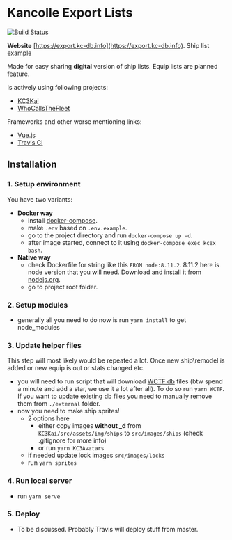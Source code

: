 # Kancolle Export Lists

[![Build Status](https://travis-ci.org/DynamicSTOP/kcexport.svg?branch=master)](https://travis-ci.org/DynamicSTOP/kcexport)

**Website** [https://export.kc-db.info](https://export.kc-db.info). Ship list [example](https://export.kc-db.info/#/ship-list-short/b07429decb38)  

Made for easy sharing **digital** version of ship lists. Equip lists are planned feature.
 
Is actively using following projects:
 - [KC3Kai](https://github.com/KC3Kai/KC3Kai)
 - [WhoCallsTheFleet](https://github.com/TeamFleet/WhoCallsTheFleet)
 
Frameworks and other worse mentioning links:
 - [Vue.js](https://vuejs.org/)
 - [Travis CI](https://travis-ci.org/)

## Installation

### 1. Setup environment  

You have two variants:  

- **Docker way**    
  - install [docker-compose](https://docs.docker.com/compose/).  
  - make `.env` based on `.env.example`. 
  - go to the project directory and run `docker-compose up -d`.
  - after image started, connect to it using `docker-compose exec kcex bash`.
- **Native way** 
  - check Dockerfile for string like this `FROM node:8.11.2`. 
    8.11.2 here is node version that you will need. Download and install it from [nodejs.org](https://nodejs.org/en/).
  - go to project root folder.
   
### 2. Setup modules  

- generally all you need to do now is run `yarn install` to get node_modules

### 3. Update helper files  

This step will most likely would be repeated a lot. Once new ship\remodel is added or new equip is out or stats changed etc.   

- you will need to run script that will download [WCTF db](https://github.com/TeamFleet/WhoCallsTheFleet) files (btw spend a minute and add a star, we use it a lot after all).
  To do so run `yarn WCTF`. If you want to update existing db files you need to manually remove them from `./external` folder.
- now you need to make ship sprites!  
  -  2 options here
     - either copy images **without _d** from `KC3Kai/src/assets/img/ships` to `src/images/ships` (check .gitignore for more info)
     - or run `yarn KC3Avatars`
  - if needed update lock images `src/images/locks`
  - run `yarn sprites`
  
### 4. Run local server

  - run `yarn serve`
  
### 5. Deploy

 - To be discussed. Probably Travis will deploy stuff from master.